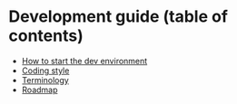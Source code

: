 # Development guide (table of contents)

  - [How to start the dev environment](development.md)
  - [Coding style](coding_style.md)
  - [Terminology](terminology.md)
  - [Roadmap](ROADMAP.md)
